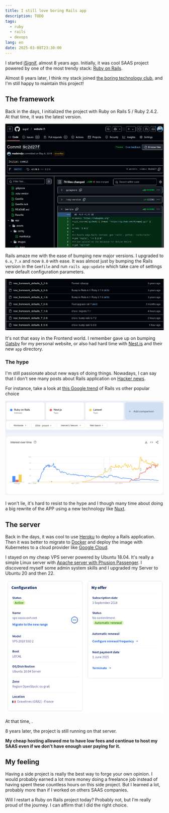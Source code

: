 ```yaml
---
title: I still love boring Rails app
description: TODO
tags:
  - ruby
  - rails
  - devops
lang: en
date: 2025-03-08T23:30:00
---
```


I started [iSignif](https://isignif.fr), almost 8 years ago. Initially, it was cool SAAS project powered by one of the most trendy stack: [Ruby on Rails](https://rubyonrails.org/).

Almost 8 years later, I think my stack joined [the boring technology club](https://boringtechnology.club/), and I'm still happy to maintain this project!

## The framework

Back in the days, I initialized the project with Ruby on Rails 5 / Ruby 2.4.2. At that time, it was the latest version.

![](../../../assets/img/blog/isignif-first-commit.png)

Rails amaze me with the ease of bumping new major versions. I upgraded to `6.x`, `7.x` and now `8.0` with ease. It was almost just by bumping the Rails version in the `Gemfile` and run `rails app:update` which take care of settings new default configuration parameters.

![List of configuration files for Rails versions](../../../assets/img/blog/isignif-rails-bumps.png)

It's not that easy in the Frontend world. I remember gave up on bumping [Gatsby](https://www.gatsbyjs.com/) for my personal website, or also had hard time with [Nest.js](https://nextjs.org/) and their new `app` directory.

### The hype

I'm still passionate about new ways of doing things. Nowadays, I can say that I don't see many posts about Rails application on [Hacker news](https://news.ycombinator.com/).

For instance, take a look at [this Google trend](https://trends.google.com/trends/explore?cat=13&date=all&q=%2Fm%2F0505cl,%2Fg%2F11h4q9rcf3,%2Fm%2F0jwy148&hl=en) of Rails vs other popular choice

![](../../../assets/img/blog/rails-trend.png)

I won't lie, it's hard to resist to the hype and I though many time about doing a big rewrite of the APP using a new technology like [Nuxt](https://nuxt.com/).

## The server

Back in the days, it was cool to use [Heroku](https://www.heroku.com/) to deploy a Rails application. Then it was better to migrate to [Docker](https://docker.com/) and deploy the image with Kubernetes to a cloud provider like [Google Cloud](https://cloud.google.com/).

I stayed on my cheap VPS server powered by Ubuntu 18.04. It's really a simple Linux server with [Apache server with Phusion Passenger](/en/blog/deploy-rails). I discovered myself some admin system skills and I upgraded my Server to Ubuntu 20 and then 22.

![Screenshot of the VPS I rent on OVH](../../../assets/img/blog/isignif-ovh.png)

At that time, .

8 years later, the project is still running on that server.

**My cheap hosting allowed me to have low fees and continue to host my SAAS even if we don't have enough user paying for it.**

## My feeling

Having a side project is really the best way to forge your own opinion. I would probably earned a lot more money doing a freelance job instead of having spent these countless hours on this side project. But I learned a lot, probably more than if I worked on others SAAS companies.

Will I restart a Ruby on Rails project today? Probably not, but I'm really proud of the journey. I can affirm that I did the right choice.
